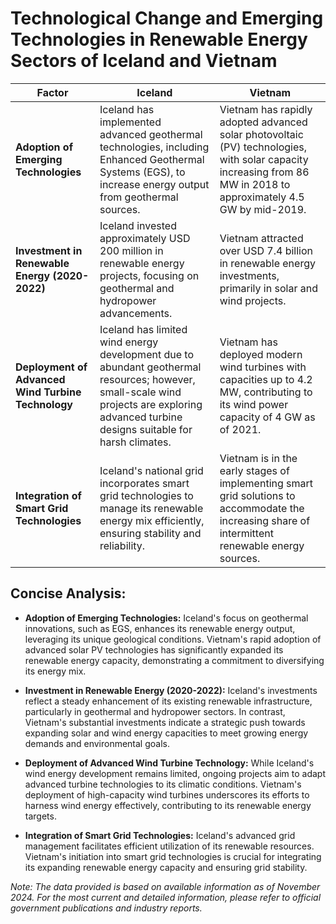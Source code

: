 
# Technological Change and Emerging Technologies in Renewable Energy Sectors of Iceland and Vietnam

| **Factor** | **Iceland** | **Vietnam** |
|------------|-------------|-------------|
| **Adoption of Emerging Technologies** | Iceland has implemented advanced geothermal technologies, including Enhanced Geothermal Systems (EGS), to increase energy output from geothermal sources. | Vietnam has rapidly adopted advanced solar photovoltaic (PV) technologies, with solar capacity increasing from 86 MW in 2018 to approximately 4.5 GW by mid-2019. |
| **Investment in Renewable Energy (2020-2022)** | Iceland invested approximately USD 200 million in renewable energy projects, focusing on geothermal and hydropower advancements. | Vietnam attracted over USD 7.4 billion in renewable energy investments, primarily in solar and wind projects. |
| **Deployment of Advanced Wind Turbine Technology** | Iceland has limited wind energy development due to abundant geothermal resources; however, small-scale wind projects are exploring advanced turbine designs suitable for harsh climates. | Vietnam has deployed modern wind turbines with capacities up to 4.2 MW, contributing to its wind power capacity of 4 GW as of 2021. |
| **Integration of Smart Grid Technologies** | Iceland's national grid incorporates smart grid technologies to manage its renewable energy mix efficiently, ensuring stability and reliability. | Vietnam is in the early stages of implementing smart grid solutions to accommodate the increasing share of intermittent renewable energy sources. |

## Concise Analysis:

- **Adoption of Emerging Technologies:** Iceland's focus on geothermal innovations, such as EGS, enhances its renewable energy output, leveraging its unique geological conditions. Vietnam's rapid adoption of advanced solar PV technologies has significantly expanded its renewable energy capacity, demonstrating a commitment to diversifying its energy mix.

- **Investment in Renewable Energy (2020-2022):** Iceland's investments reflect a steady enhancement of its existing renewable infrastructure, particularly in geothermal and hydropower sectors. In contrast, Vietnam's substantial investments indicate a strategic push towards expanding solar and wind energy capacities to meet growing energy demands and environmental goals.

- **Deployment of Advanced Wind Turbine Technology:** While Iceland's wind energy development remains limited, ongoing projects aim to adapt advanced turbine technologies to its climatic conditions. Vietnam's deployment of high-capacity wind turbines underscores its efforts to harness wind energy effectively, contributing to its renewable energy targets.

- **Integration of Smart Grid Technologies:** Iceland's advanced grid management facilitates efficient utilization of its renewable resources. Vietnam's initiation into smart grid technologies is crucial for integrating its expanding renewable energy capacity and ensuring grid stability.

*Note: The data provided is based on available information as of November 2024. For the most current and detailed information, please refer to official government publications and industry reports.*
